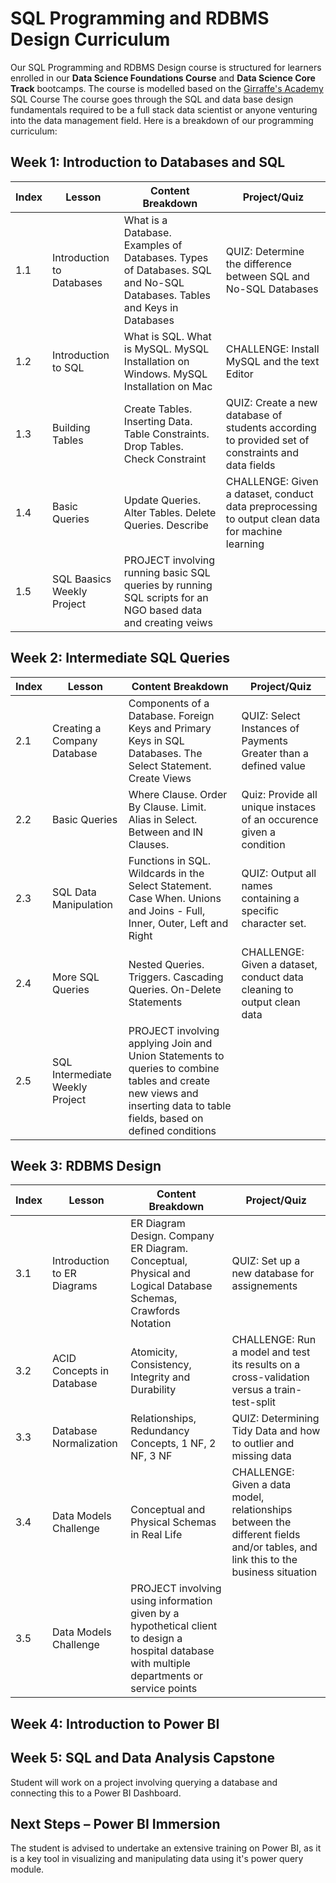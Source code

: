 # SQL Programming and RDBMS Design Curriculum
Our SQL Programming and RDBMS Design course is structured for learners enrolled in our **Data Science Foundations Course** and **Data Science Core Track** bootcamps. 
The course is modelled based on the [Girraffe's Academy](https://www.giraffeacademy.com/databases/sql/) SQL Course
The course goes through the SQL and data base design fundamentals required to be a full stack data scientist or anyone venturing into the data management field. Here is a breakdown of our programming curriculum:

## Week 1: Introduction to Databases and SQL
| Index | Lesson | Content Breakdown | Project/Quiz |
|---|---|---|---|
| 1.1 | Introduction to Databases | What is a Database. Examples of Databases. Types of Databases. SQL and No-SQL Databases. Tables and Keys in Databases | QUIZ: Determine the difference between SQL and No-SQL Databases |
| 1.2 | Introduction to SQL  | What is SQL. What is MySQL. MySQL Installation on Windows. MySQL Installation on Mac | CHALLENGE: Install MySQL and the text Editor |
| 1.3 | Building Tables | Create Tables. Inserting Data. Table Constraints. Drop Tables. Check Constraint| QUIZ: Create a new database of students according to provided set of constraints and data fields |
| 1.4 | Basic Queries | Update Queries. Alter Tables. Delete Queries. Describe | CHALLENGE: Given a dataset, conduct data preprocessing to output clean data for machine learning |
| 1.5 | SQL Baasics Weekly Project | PROJECT involving running basic SQL queries by running SQL scripts for an NGO based data and creating veiws | | |


## Week 2: Intermediate SQL Queries
| Index | Lesson | Content Breakdown | Project/Quiz |
|---|---|---|---|
| 2.1 | Creating a Company Database | Components of a Database. Foreign Keys and Primary Keys in SQL Databases. The Select Statement. Create Views | QUIZ: Select Instances of Payments Greater than a defined value |
| 2.2 | Basic Queries  | Where Clause.  Order By Clause. Limit. Alias in Select. Between and IN Clauses. | Quiz: Provide all unique instaces of an occurence given a condition |
| 2.3 | SQL Data Manipulation | Functions in SQL. Wildcards in the Select Statement. Case When. Unions and Joins - Full, Inner, Outer, Left and Right | QUIZ: Output all names containing a specific character set.  |
| 2.4 | More SQL Queries |  Nested Queries. Triggers. Cascading Queries. On-Delete Statements | CHALLENGE: Given a dataset, conduct data cleaning to output clean data |
| 2.5 | SQL Intermediate Weekly Project | PROJECT involving applying Join and Union Statements to queries to combine tables and create new views and inserting data to table fields, based on defined conditions | | |


## Week 3: RDBMS Design
| Index | Lesson | Content Breakdown | Project/Quiz |
|---|---|---|---|
| 3.1 | Introduction to ER Diagrams | ER Diagram Design. Company ER Diagram. Conceptual, Physical and Logical Database Schemas, Crawfords Notation | QUIZ: Set up a new database for assignements |
| 3.2 | ACID Concepts in Database | Atomicity, Consistency, Integrity and Durability | CHALLENGE: Run a model and test its results on a cross-validation versus a train-test-split |
| 3.3 | Database Normalization |Relationships, Redundancy Concepts, 1 NF, 2 NF, 3 NF | QUIZ: Determining Tidy Data and how to outlier and missing data |
| 3.4 | Data Models Challenge |  Conceptual and Physical Schemas in Real Life | CHALLENGE: Given a data model, relationships between the different fields and/or tables, and link this to the business situation|
| 3.5 | Data Models Challenge | PROJECT involving using information given by a hypothetical client to design a hospital database with multiple departments or service points | | |

## Week 4: Introduction to Power BI
## Week 5: SQL and Data Analysis Capstone
Student will work on a project involving querying a database and connecting this to a Power BI Dashboard. 

## Next Steps – Power BI Immersion
The student is advised to undertake an extensive training on Power BI, as it is a key tool in visualizing and manipulating data using it's power query module. 
